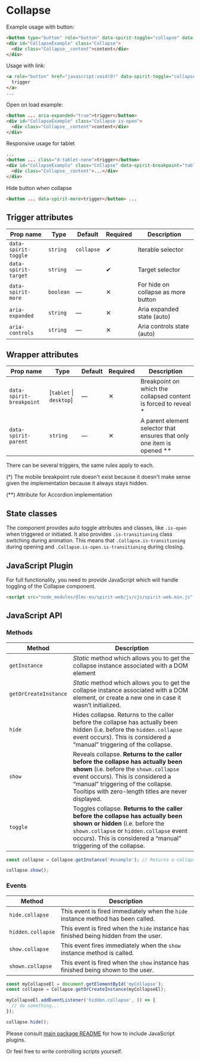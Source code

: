 # Collapse

Example usage with button:

```html
<button type="button" role="button" data-spirit-toggle="collapse" data-spirit-target="CollapseExample">trigger</button>
<div id="CollapseExample" class="Collapse">
  <div class="Collapse__content">content</div>
</div>
```

Usage with link:

```html
<a role="button" href="javascript:void(0)" data-spirit-toggle="collapse" data-spirit-target="CollapseExample">
  trigger
</a>
...
```

Open on load example:

```html
<button ... aria-expanded="true">trigger</button>
<div id="CollapseExample" class="Collapse is-open">
  <div class="Collapse__content">content</div>
</div>
```

Responsive usage for tablet

```html
...
<button ... class="d-tablet-none">trigger</button>
<div id="CollapseExample" class="Collapse" data-spirit-breakpoint="tablet">
  <div class="Collapse__content">...</div>
</div>
```

Hide button when collapse

```html
<button ... data-spirit-more>trigger</button> ...
```

## Trigger attributes

| Prop name            | Type      | Default    | Required | Description                         |
| -------------------- | --------- | ---------- | -------- | ----------------------------------- |
| `data-spirit-toggle` | `string`  | `collapse` | ✔        | Iterable selector                   |
| `data-spirit-target` | `string`  | —          | ✔        | Target selector                     |
| `data-spirit-more`   | `boolean` | —          | ✕        | For hide on collapse as more button |
| `aria-expanded`      | `string`  | —          | ✕        | Aria expanded state (auto)          |
| `aria-controls`      | `string`  | —          | ✕        | Aria controls state (auto)          |

## Wrapper attributes

| Prop name                | Type                    | Default | Required | Description                                                              |
| ------------------------ | ----------------------- | ------- | -------- | ------------------------------------------------------------------------ |
| `data-spirit-breakpoint` | [`tablet` \| `desktop`] | —       | ✕        | Breakpoint on which the collapsed content is forced to reveal \*         |
| `data-spirit-parent`     | `string`                | —       | ✕        | A parent element selector that ensures that only one item is opened \*\* |

There can be several triggers, the same rules apply to each.

(\*) The mobile breakpoint rule doesn't exist because it doesn't make sense given the implementation because it always stays hidden.

(\*\*) Attribute for Accordion implementation

## State classes

The component provides auto toggle attributes and classes, like `.is-open` when triggered or initiated.
It also provides `.is-transitioning` class switching during animation. This means that `.Collapse.is-transitioning` during
opening and `.Collapse.is-open.is-transitioning` during closing.

## JavaScript Plugin

For full functionality, you need to provide JavaScript which will handle toggling of the Collapse component.

```html
<script src="node_modules/@lmc-eu/spirit-web/js/cjs/spirit-web.min.js" async></script>
```

## JavaScript API

### Methods

| Method                | Description                                                                                                                                                                                                                                              |
| --------------------- | -------------------------------------------------------------------------------------------------------------------------------------------------------------------------------------------------------------------------------------------------------- |
| `getInstance`         | _Static_ method which allows you to get the collapse instance associated with a DOM element                                                                                                                                                              |
| `getOrCreateInstance` | _Static_ method which allows you to get the collapse instance associated with a DOM element, or create a new one in case it wasn’t initialized.                                                                                                          |
| `hide`                | Hides collapse. Returns to the caller before the collapse has actually been hidden (i.e. before the `hidden.collapse` event occurs). This is considered a “manual” triggering of the collapse.                                                           |
| `show`                | Reveals collapse. **Returns to the caller before the collapse has actually been shown** (i.e. before the `shown.collapse` event occurs). This is considered a “manual” triggering of the collapse. Tooltips with zero-length titles are never displayed. |
| `toggle`              | Toggles collapse. **Returns to the caller before the collapse has actually been shown or hidden** (i.e. before the `shown.collapse` or `hidden.collapse` event occurs). This is considered a “manual” triggering of the collapse.                        |

```js
const collapse = Collapse.getInstance('#example'); // Returns a collapse instance

collapse.show();
```

### Events

| Method            | Description                                                                           |
| ----------------- | ------------------------------------------------------------------------------------- |
| `hide.collapse`   | This event is fired immediately when the `hide` instance method has been called.      |
| `hidden.collapse` | This event is fired when the `hide` instance has finished being hidden from the user. |
| `show.collapse`   | This event fires immediately when the `show` instance method is called.               |
| `shown.collapse`  | This event is fired when the `show` instance has finished being shown to the user.    |

```js
const myCollapseEl = document.getElementById('myCollapse');
const collapse = Collapse.getOrCreateInstance(myCollapseEl);

myCollapseEl.addEventListener('hidden.collapse', () => {
  // do something...
});

collapse.hide();
```

Please consult [main package README][web-readme] for how to include JavaScript plugins.

Or feel free to write controlling scripts yourself.

[web-readme]: https://github.com/lmc-eu/spirit-design-system/blob/main/packages/web/README.md
